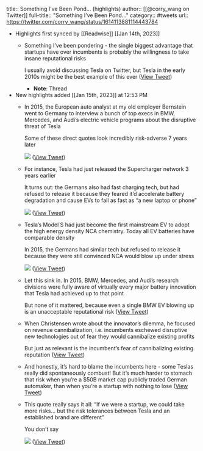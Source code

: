 title:: Something I’ve Been Pond... (highlights)
author:: [[@corry_wang on Twitter]]
full-title:: "Something I’ve Been Pond..."
category:: #tweets
url:: https://twitter.com/corry_wang/status/1614113881114443784

- Highlights first synced by [[Readwise]] [[Jan 14th, 2023]]
	- Something I’ve been pondering - the single biggest advantage that startups have over incumbents is probably the willingness to take insane reputational risks
	  
	  I usually avoid discussing Tesla on Twitter, but Tesla in the early 2010s might be the best example of this ever ([View Tweet](https://twitter.com/corry_wang/status/1614113881114443784))
		- **Note**: Thread
- New highlights added [[Jan 15th, 2023]] at 12:53 PM
	- In 2015, the European auto analyst at my old employer Bernstein went to Germany to interview a bunch of top execs in BMW, Mercedes, and Audi’s electric vehicle programs about the disruptive threat of Tesla
	  
	  Some of these direct quotes look incredibly risk-adverse 7 years later 
	  
	  ![](https://pbs.twimg.com/media/FmZ8BqPXoAEg0Ai.jpg) ([View Tweet](https://twitter.com/corry_wang/status/1614113891298205696))
	- For instance, Tesla had just released the Supercharger network 3 years earlier
	  
	  It turns out: the Germans also had fast charging tech, but had refused to release it because they feared it’d accelerate battery degradation and cause EVs to fail as fast as “a new laptop or phone” 
	  
	  ![](https://pbs.twimg.com/media/FmZ8CSTWYAIGM2z.jpg) ([View Tweet](https://twitter.com/corry_wang/status/1614113900642934784))
	- Tesla’s Model S had just become the first mainstream EV to adopt the high energy density NCA chemistry. Today all EV batteries have comparable density
	  
	  In 2015, the Germans had similar tech but refused to release it because they were still convinced NCA would blow up under stress 
	  
	  ![](https://pbs.twimg.com/media/FmZ8C0bXwAAS9wr.jpg) ([View Tweet](https://twitter.com/corry_wang/status/1614113908331286528))
	- Let this sink in. In 2015, BMW, Mercedes, and Audi’s research divisions were fully aware of virtually every major battery innovation that Tesla had achieved up to that point
	  
	  But none of it mattered, because even a single BMW EV blowing up is an unacceptable reputational risk ([View Tweet](https://twitter.com/corry_wang/status/1614113912915644418))
	- When Christensen wrote about the innovator’s dilemma, he focused on revenue cannibalization, i.e. incumbents eschewed disruptive new technologies out of fear they would cannibalize existing profits
	  
	  But just as relevant is the incumbent’s fear of cannibalizing existing reputation ([View Tweet](https://twitter.com/corry_wang/status/1614113915365134337))
	- And honestly, it’s hard to blame the incumbents here - some Teslas really did spontaneously combust! But it’s much harder to stomach that risk when you’re a $50B market cap publicly traded German automaker, than when you’re a startup with nothing to lose ([View Tweet](https://twitter.com/corry_wang/status/1614113917923475456))
	- This quote really says it all: “If we were a startup, we could take more risks… but the risk tolerances between Tesla and an established brand are different”
	  
	  You don’t say 
	  
	  ![](https://pbs.twimg.com/media/FmZ8DtSXoAME5Nh.jpg) ([View Tweet](https://twitter.com/corry_wang/status/1614113922365411329))